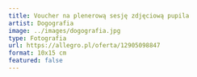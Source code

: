 ```yaml
---
title: Voucher na plenerową sesję zdjęciową pupila
artist: Dogografia
image: ../images/dogografia.jpg
type: Fotografia
url: https://allegro.pl/oferta/12905098847
format: 10x15 cm
featured: false
---
```

